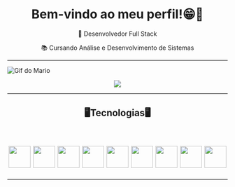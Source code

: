 <div align="center">
<h1>Bem-vindo ao meu perfil!😁👋</h1>

<p>🔭 Desenvolvedor Full Stack</p>
<p>📚 Cursando Análise e Desenvolvimento de Sistemas</p>
</div>

<hr>
 
![Gif do Mario](https://user-images.githubusercontent.com/70382532/138322189-2db8df52-9dcb-40a0-88a8-c365466bd33d.gif)


 
<div> 
 <div align="center">
  <a href="https://www.linkedin.com/in/lucas-da-silva-12154a240/" target="_blank"><img src="https://img.shields.io/badge/-LinkedIn-%230077B5?style=for-the-badge&logo=linkedin&logoColor=white" target="_blank"></a> 
</div>
  <hr>

  
 
  <h2 align="center">
🖥Tecnologias🖥
<div align="center"><br>
 <h6>
  <div>
<img width="50px" src="https://cdn.jsdelivr.net/gh/devicons/devicon/icons/html5/html5-original.svg" /> <img width="50px" src="https://cdn.jsdelivr.net/gh/devicons/devicon/icons/css3/css3-original.svg" /> <img width="50px" src="https://cdn.jsdelivr.net/gh/devicons/devicon/icons/javascript/javascript-original.svg" /> <img width="50px" src="https://cdn.jsdelivr.net/gh/devicons/devicon/icons/typescript/typescript-original.svg" /> <img width="50px" src="https://cdn.jsdelivr.net/gh/devicons/devicon/icons/react/react-original.svg" /> <img width="50px" src="https://cdn.jsdelivr.net/gh/devicons/devicon/icons/nodejs/nodejs-original.svg" /> <img width="50px" src="https://cdn.jsdelivr.net/gh/devicons/devicon/icons/csharp/csharp-original.svg" /> <img width="50px" src="https://cdn.jsdelivr.net/gh/devicons/devicon/icons/dotnetcore/dotnetcore-original.svg" /> <img width="50px" src="https://cdn.jsdelivr.net/gh/devicons/devicon/icons/mysql/mysql-original-wordmark.svg" />
   </div>
 <hr>
